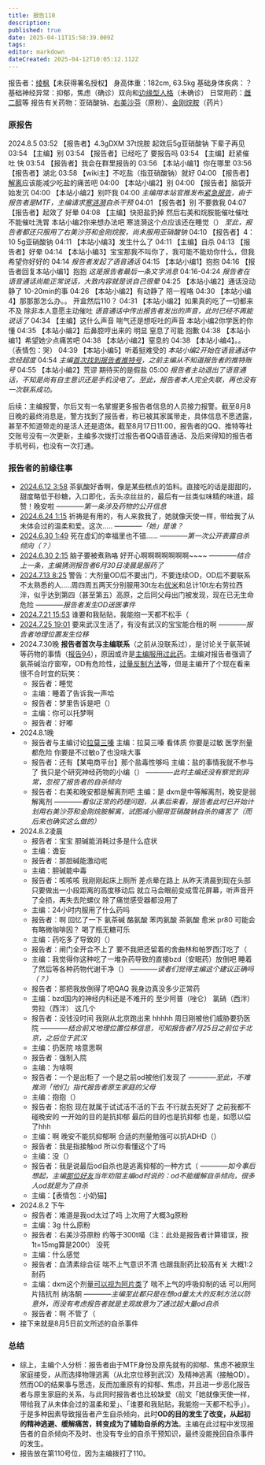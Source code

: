 ```yaml
---
title: 报告110
description: 
published: true
date: 2025-04-11T15:58:39.009Z
tags: 
editor: markdown
dateCreated: 2025-04-12T10:05:12.112Z
---
```


报告者：[绫枫](https://x.com/LFanyDeath0606)【未获得署名授权】
身高体重：182cm, 63.5kg
基础身体疾病：？
基础神经异常：抑郁，焦虑（确诊）双向和[边缘型人格](/BPD/)（未确诊）
日常用药：[雌二醇](/E2/)等
报告有关药物：亚硝酸钠、[右美沙芬](/DXM/)（原粉）、[金刚烷胺](/ATD/)（药片）

### 原报告
2024.8.5
03:52 【报告者】4.3gDXM 37t烷胺 起效后5g亚硝酸钠 下辈子再见
03:54 【主编】别
03:54 【报告者】已经吃了 要报告吗
03:54 【主编】赶紧催吐 快
03:54 【报告者】我会在群里报告的
03:56 【本站小编1】你在哪里
03:56 【报告者】湖北
03:58 【wiki主】不吃盐（指亚硝酸钠）就好
04:00 【报告者】[解离](/%E8%A7%A3%E7%A6%BB/)应该能减少吃盐的痛苦吧
04:00 【本站小编2】别
04:00 【报告者】脑袋开始发沉
04:00 【本站小编2】别吓我
04:00 *主编用本站官推发布[紧急报告](https://x.com/OverSpeed_Wiki/status/1820188064104484941)，由于报告者是MTF，主编请求[寒涟漪](https://x.com/HANLIANYI331)自杀干预*
04:01 【报告者】别 不要救我
04:07 【报告者】起效了 好晕
04:08 【主编】快把盐扔掉 然后右美和烷胺能催吐催吐 不能催吐洗胃 本站小编2你来想办法吧 寒涟漪这个点应该还在睡觉（）
*至此，报告者都还只服用了右美沙芬和金刚烷胺，尚未服用亚硝酸钠*
04:10 【报告者】4：10 5g亚硝酸钠
04:11 【本站小编3】发生什么了
04:11 【主编】自杀
04:13 【报告者】好晕
04:14 【本站小编3】宝宝那我不叫你了，我可能不能劝你什么，但我希望你好好的
04:14 *报告者发起了语音通话*
04:15 【本站小编1】抱抱
04:16 【报告者回复本站小编1】抱抱 *这是报告者最后一条文字消息*
04:16-04:24 *报告者在语音通话尚能正常说话，大致内容就是说自己很晕*
04:25 【本站小编2】通话没动静了 10-20min的事
04:26 【本站小编2】有动静了 陪一程咯
04:30 【本站小编4】那那那怎么办。。 开盒然后110？
04:31 【本站小编2】如果真的吃了一切都来不及 除非本人意愿主动催吐
*语音通话中传出报告者发出的声音，此时已经不再能说话了*
04:34 【主编】这什么声音 喘气还是想呕吐的声音 本站小编2你学医的你懂
04:35 【本站小编2】后鼻腔哼出来的 明显 窒息了可能 抱歉
04:38 【本站小编1】希望她少点痛苦吧
04:38 【本站小编2】窒息的
04:38 【本站小编4】。。 （表情包：哭）
04:39 【本站小编5】听着挺难受的
*本站小编2开始在语音通话中念经超度*
04:54 *主编[首次找到报告者推特号](https://x.com/OverSpeed_Wiki/status/1820202064833806839)，之前主编从不知道报告者的推特账号*
04:55 【本站小编2】荒谬 期待买的是假盐
05:00 *报告者主动退出了语音通话，不知是尚有自主意识还是手机没电了。至此，报告者本人完全失联，再也没有一次联系成功。*

后续：主编报警，尔后又有一名掌握更多报告者信息的人员接力报警。截至8月8日晚的最终消息是，警方找到了报告者，称已被其家属带走，具体信息不愿透露，甚至不知道带走的是活人还是遗体。截至8月17日11:00，报告者的QQ、推特等社交账号没有一次更新，主编多次拨打过报告者QQ语音通话、及后来得知的报告者手机号码，也没有一次打通。

### 报告者的前缘往事
- [2024.6.12 3:58](https://x.com/LFanyDeath0606/status/1800618744986620361) 茶氨酸好香啊，像是某些糕点的馅料。直接吃的话是甜甜的，甜度略低于砂糖，入口即化，舌头凉丝丝的，最后有一丝类似味精的味道，超赞！晚安啦 *————第一条涉及药物的公开信息*
- [2024.6.24 1:15](https://x.com/LFanyDeath0606/status/1804926285376049448) 祈祷是有用的，有人来救我了，她就像天使一样，带给我了从未体会过的温柔和爱。这次..... *————「她」是谁？*
- [2024.6.30 1:49](https://x.com/LFanyDeath0606/status/1807109226981945555) 死在虚幻的幸福里也不错...... *————第一次公开表露自杀倾向（？）*
- [2024.6.30 2:15](https://x.com/LFanyDeath0606/status/1807115675061661723) 脑子要被煮熟咯 好开心啊啊啊啊啊啊啊~~~~ *————结合上一条，主编猜测报告者6月30日凌晨是服药了*
- [2024.7.13 8:25](https://x.com/LFanyDeath0606/status/1811919904456487379) 警告：大剂量OD后不要出门，不要连续OD，OD后不要联系不太熟悉的人.....周四周五两天分别服用30t左右[优米](/DXM/)和总计10t左右劳拉西泮，似乎达到第四（甚至第五）高原，之后同父母出门被发现，现在已无生命危险 *————报告者发生OD送医事件*
- [2024.7.21 15:53](https://x.com/LFanyDeath0606/status/1814931763233427817) 谁要和我贴贴，我能抱一天都不松手（
- [2024.7.25 19:01](https://x.com/LFanyDeath0606/status/1816428469208625596) 要来武汉生活了，有没有武汉的宝宝能合租的啊 *————报告者地理位置发生位移*
- 2024.7.30晚 **报告者首次与主编联系**（之前从没联系过），是讨论关于氨茶碱等药物的事情（[报告94](/report/RP094/)），原因或许是[主编服用过此药](/report/RP030/)。主编对报告者强调了氨茶碱治疗窗窄，OD有危险性，[过量反制方法](/%E8%8C%B6%E7%A2%B1%E7%B1%BB%E8%8D%AF%E7%89%A9/#%E5%8F%8D%E5%88%B6%E6%96%B9%E6%B3%95-7)等，但是主编开了个现在看来很不合时宜的玩笑：
  - 报告者：睡觉
  - 主编：睡着了告诉我一声哈
  - 报告者：梦里告诉是吧（）
  - 主编：你可以托梦啊
  - 报告者：好嘟
- 2024.8.1晚
  - 报告者与主编讨论[拉莫三嗪](/%E6%8B%89%E8%8E%AB%E4%B8%89%E5%97%AA/) 主编：拉莫三嗪 看体质 你要是过敏 医学剂量都危险 你要是不过敏o了也没啥大事
  - 报告者：还有【某电商平台】那个盐毒性够吗 主编：盐的事情我就不参与了 我只是个研究神经药物的小编（） *————此时主编还没有察觉到异常，忽视了报告者的自杀倾向*
  - 报告者：右美和晚安都是解离剂吧 主编：是 dxm是中等解离剂，晚安是弱解离剂 *————看似正常的药理问题，从事后来看，报告者此时已开始计划用右美沙芬和金刚烷胺解离，试图减小服用亚硝酸钠自杀的痛苦了（而后来也确实这么做的）*
- 2024.8.2凌晨
  - 报告者：宝宝 胆碱能消耗过多是什么症状
  - 主编：谵妄
  - 报告者：那胆碱能激动呢
  - 主编：胆碱能中毒
  - 报告者：咳咳咳 我刚刚起床上厕所 差点晕在路上 从昨天清晨到现在头部只要做出一小段距离的高度移动后 就立马会眼前变成雪花屏幕，听声音开了全损，再失去陀螺仪 除了痛觉感受器都没用了
  - 主编：24小时内服用了什么药吗
  - 报告者：啊 回忆了一下 氨茶碱 酪氨酸 苯丙氨酸 茶氨酸 愈米 pr80 可能会有略微咖啡因？ 喝了瓶无糖可乐
  - 主编：药吃多了导致的（）
  - 报告者：闸门全开合不上了 要不我把还留着的舍曲林和帕罗西汀吃了（
  - 主编：我觉得你这种吃了一堆杂药导致的直接bzd（安眠药）放倒吧 睡着了然后等各种药物代谢干净（） *————读者们觉得主编这个建议正确吗（？）*
  - 报告者：那把我放倒得了吧QAQ 我身边真没多少正常药
  - 主编：bzd国内的神经内科还是不难开的 至少阿普（唑仑） 氯硝（西泮） 劳拉（西泮） 这几个
  - 报告者：没钱没时间 我刚从北京跑出来 hhhhh 周日刚被他们威胁要扔医院 *————结合前文地理位置位移信息，可知报告者7月25日之前位于北京，之后位于武汉*
  - 主编：扔医院 啥意思啊
  - 报告者：强制入院
  - 主编：为啥啊
  - 报告者：一个是出柜了 一个是之前od被他们发现了 *————至此，不难推测「他们」指代报告者原生家庭的父母*
  - 主编：抱抱（）
  - 报告者：抱抱 现在就属于试试活不活的下去 不行就去死好了 之前我都不碰晚安的 一开始的目的是抗抑郁 最后的目的也是抗抑郁 也是，如愿以偿了hhh
  - 主编：啊 晚安不能抗抑郁啊 合适的剂量勉强可以抗ADHD（）
  - 报告者：我是指接触od 所以你看懂这个了吗
  - 主编：没（）
  - 报告者：我是说最后od自杀也是逃离抑郁的一种方式（ *————如今事后想起，主编[那位好友](/DXM/#%E4%BD%BF%E7%94%A8%E6%96%B9%E6%B3%95)当年劝阻主编od时说的：od不能缓解自杀倾向，很多人od就是为了自杀*
  - 主编：【表情包：小奶猫】
- 2024.8.2 下午
  - 报告者：难道是我od太过了吗 上次用了大概3g原粉
  - 主编：3g 什么原粉
  - 报告者：右美沙芬原粉 约等于300t喵（注：此处是报告者计算错误，按1t=15mg算是200t） 没死
  - 主编：什么感觉
  - 报告者：血清素综合征 喘不上气意识不清 也跟我耐药比较高有关 大概1:2耐药
  - 主编：dxm这个剂量[可以视为阿片类](/%E5%91%BC%E5%90%B8%E6%8A%91%E5%88%B6/)了 喘不上气的呼吸抑制的话 可以用阿片拮抗剂 纳洛酮 *————主编至此都只是在想od量太大的反制方法以防意外，而没有考虑报告者就是主观故意为了通过超大量od自杀*
  - 报告者：啊 不管了（
- 接下来就是8月5日前文所述的自杀事件

### 总结
- 综上，主编个人分析：报告者由于MTF身份及原先就有的抑郁、焦虑不被原生家庭接受，从而选择物理逃离（从北京位移到武汉）及精神逃离（接触OD）。然而OD的结果事与愿违，反而加重原有的抑郁、焦虑，并且进一步恶化报告者与原生家庭的关系，与此同时报告者也比较缺爱（前文「她就像天使一样，带给我了从未体会过的温柔和爱」、「谁要和我贴贴，我能抱一天都不松手」）。于是多种因素导致报告者产生自杀倾向，此时**OD的目的发生了改变，从起初的精神逃避、缓解痛苦，转变成为了辅助自杀的方法**。主编在此过程中发现报告者的自杀倾向不及时、也没有专业的自杀干预知识，最终没能挽回自杀事件的发生。
- 报告放在第110号位，因为主编拨打了110。
